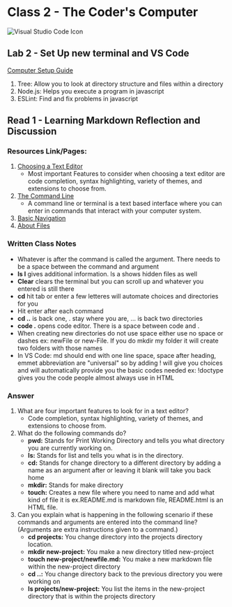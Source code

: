 # Class 2 - The Coder's Computer

![Visual Studio Code Icon](https://upload.wikimedia.org/wikipedia/commons/e/e5/Visual_studio_code_updated.png)

## Lab 2 - Set Up new terminal and VS Code

[Computer Setup Guide](https://codefellows.github.io/setup-guide/)

1. Tree: Allow you to look at directory structure and files within a directory
2. Node.js: Helps you execute a program in javascript
3. ESLint: Find and fix problems in javascript

## Read 1 - Learning Markdown Reflection and Discussion

### Resources Link/Pages:

1. [Choosing a Text Editor](https://codefellows.github.io/code-102-guide/curriculum/class-02/Choosing-A-Text-Editor--The-Older-Coder.pdf)
    - Most important Features to consider when choosing a text editor are code completion, syntax highlighting, variety of themes, and extensions to choose from. 
2. [The Command Line](https://ryanstutorials.net/linuxtutorial/commandline.php)
    - A command line or terminal is a text based interface where you can enter in commands that interact with your computer system. 
3. [Basic Navigation](https://ryanstutorials.net/linuxtutorial/navigation.php)
4. [About Files](https://ryanstutorials.net/linuxtutorial/aboutfiles.php)

### Written Class Notes

- Whatever is after the command is called the argument. There needs to be a space between the command and argument
- **ls l** gives additional information. ls a shows hidden files as well
- **Clear** clears the terminal but you can scroll up and whatever you entered is still there
- **cd** hit tab or enter a few letteres will automate choices and directories for you
- Hit enter after each command
- **cd ..** is back one, . stay where you are, ... is back two directories
- **code .** opens code editor. There is a space between code and .
- When creating new directories do not use space either use no space or dashes ex: newFile or new-File. If you do mkdir my folder it will create two folders with those names
- In VS Code: md should end with one line space, space after heading, emmet abbreviation are "universal" so by adding ! will give you choices and will automatically provide you the basic codes needed ex: !doctype gives you the code people almost always use in HTML

### Answer 

1. What are four important features to look for in a text editor?
   - Code completion, syntax highlighting, variety of themes, and extensions to choose from. 
2. What do the following commands do?
   - **pwd:** Stands for Print Working Directory and tells you what directory you are currently working on.
   - **ls:** Stands for list and tells you what is in the directory.
   - **cd:** Stands for change directory to a different directory by adding a name as an argument after or leaving it blank will take you back home
   - **mkdir:** Stands for make directory
   - **touch:** Creates a new file where you need to name and add what kind of file it is ex.README.md is markdown file, README.html is an HTML file.
3. Can you explain what is happening in the following scenario if these commands and arguments are entered into the command line? (Arguments are extra instructions given to a command.)
   - **cd projects:** You change directory into the projects directory location.
   - **mkdir new-project:** You make a new directory titled new-project
   - **touch new-project/newfile.md:** You make a new markdown file within the new-project directory
   - **cd ..:** You change directory back to the previous directory you were working on
   - **ls projects/new-project:** You list the items in the new-project directory that is within the projects directory
